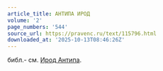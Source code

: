 ```yaml
---
article_title: АНТИПА ИРОД
volume: '2'
page_numbers: '544'
source_url: https://pravenc.ru/text/115796.html
downloaded_at: '2025-10-13T08:46:26Z'
---
```


библ.- см. [Ирод Антипа](<https://pravenc.ru/text/Ирод Антипа.html>).

